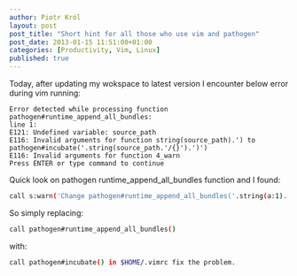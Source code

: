 ```yaml
---
author: Piotr Król
layout: post
post_title: "Short hint for all those who use vim and pathogen"
post_date: 2013-01-15 11:51:00+01:00
categories: [Productivity, Vim, Linux]
published: true
---
```


Today, after updating my wokspace to latest version I encounter below error during vim running:
```
Error detected while processing function pathogen#runtime_append_all_bundles:
line 1:
E121: Undefined variable: source_path
E116: Invalid arguments for function string(source_path).') to pathogen#incubate('.string(source_path.'/{}').')') 
E116: Invalid arguments for function 4_warn
Press ENTER or type command to continue
```
Quick look on pathogen runtime_append_all_bundles function and I found:
```bash
call s:warn('Change pathogen#runtime_append_all_bundles('.string(a:1).') to pathogen#incubate('.string(a:1.'/{}').')')
```
So simply replacing:
```bash
call pathogen#runtime_append_all_bundles()
```
with:
```bash
call pathogen#incubate() in $HOME/.vimrc fix the problem.
```
